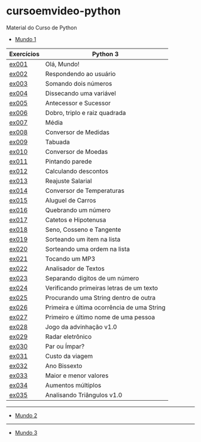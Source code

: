# cursoemvideo-python
 Material do Curso de Python
 
- [Mundo 1](https://github.com/mpaullos/cursoemvideo-python/tree/main/Exercicios/Mundo1)
 
|Exercícios| Python 3 |
| --- | --- 
|[ex001](https://github.com/mpaullos/cursoemvideo-python/blob/main/Exercicios/Mundo1/ex001.py)| Olá, Mundo! |
|[ex002](https://github.com/mpaullos/cursoemvideo-python/blob/main/Exercicios/Mundo1/ex002.py)| Respondendo ao usuário |
|[ex003](https://github.com/mpaullos/cursoemvideo-python/blob/main/Exercicios/Mundo1/ex003.py)| Somando dois números |
|[ex004](https://github.com/mpaullos/cursoemvideo-python/blob/main/Exercicios/Mundo1/ex004.py)| Dissecando uma variável |
|[ex005](https://github.com/mpaullos/cursoemvideo-python/blob/main/Exercicios/Mundo1/ex005.py)| Antecessor e Sucessor |
|[ex006](https://github.com/mpaullos/cursoemvideo-python/blob/main/Exercicios/Mundo1/ex006.py)| Dobro, triplo e raiz quadrada |
|[ex007](https://github.com/mpaullos/cursoemvideo-python/blob/main/Exercicios/Mundo1/ex007.py)| Média
|[ex008](https://github.com/mpaullos/cursoemvideo-python/blob/main/Exercicios/Mundo1/ex008.py)| Conversor de Medidas |
|[ex009](https://github.com/mpaullos/cursoemvideo-python/blob/main/Exercicios/Mundo1/ex009.py)| Tabuada |
|[ex010](https://github.com/mpaullos/cursoemvideo-python/blob/main/Exercicios/Mundo1/ex010.py)| Conversor de Moedas |
|[ex011](https://github.com/mpaullos/cursoemvideo-python/blob/main/Exercicios/Mundo1/ex011.py)| Pintando parede |
|[ex012](https://github.com/mpaullos/cursoemvideo-python/blob/main/Exercicios/Mundo1/ex012.py)| Calculando descontos |
|[ex013](https://github.com/mpaullos/cursoemvideo-python/blob/main/Exercicios/Mundo1/ex013.py)| Reajuste Salarial |
|[ex014](https://github.com/mpaullos/cursoemvideo-python/blob/main/Exercicios/Mundo1/ex014.py)| Conversor de Temperaturas |
|[ex015](https://github.com/mpaullos/cursoemvideo-python/blob/main/Exercicios/Mundo1/ex015.py)| Aluguel de Carros |
|[ex016](https://github.com/mpaullos/cursoemvideo-python/blob/main/Exercicios/Mundo1/ex016.py)| Quebrando um número |
|[ex017](https://github.com/mpaullos/cursoemvideo-python/blob/main/Exercicios/Mundo1/ex017.py)| Catetos e Hipotenusa |
|[ex018](https://github.com/mpaullos/cursoemvideo-python/blob/main/Exercicios/Mundo1/ex018.py)| Seno, Cosseno e Tangente |
|[ex019](https://github.com/mpaullos/cursoemvideo-python/blob/main/Exercicios/Mundo1/ex019.py)| Sorteando um item na lista |
|[ex020](https://github.com/mpaullos/cursoemvideo-python/blob/main/Exercicios/Mundo1/ex020.py)| Sorteando uma ordem na lista |
|[ex021](https://github.com/mpaullos/cursoemvideo-python/blob/main/Exercicios/Mundo1/ex021.py)| Tocando um MP3 |
|[ex022](https://github.com/mpaullos/cursoemvideo-python/blob/main/Exercicios/Mundo1/ex022.py)| Analisador de Textos |
|[ex023](https://github.com/mpaullos/cursoemvideo-python/blob/main/Exercicios/Mundo1/ex023.py)| Separando digitos de um número |
|[ex024](https://github.com/mpaullos/cursoemvideo-python/blob/main/Exercicios/Mundo1/ex024.py)| Verificando primeiras letras de um texto |
|[ex025](https://github.com/mpaullos/cursoemvideo-python/blob/main/Exercicios/Mundo1/ex025.py)| Procurando uma String dentro de outra |
|[ex026](https://github.com/mpaullos/cursoemvideo-python/blob/main/Exercicios/Mundo1/ex026.py)| Primeira e última ocorrência de uma String |
|[ex027](https://github.com/mpaullos/cursoemvideo-python/blob/main/Exercicios/Mundo1/ex027.py)| Primeiro e último nome de uma pessoa |
|[ex028](https://github.com/mpaullos/cursoemvideo-python/blob/main/Exercicios/Mundo1/ex028.py)| Jogo da advinhação v1.0 |
|[ex029](https://github.com/mpaullos/cursoemvideo-python/blob/main/Exercicios/Mundo1/ex029.py)| Radar eletrônico |
|[ex030](https://github.com/mpaullos/cursoemvideo-python/blob/main/Exercicios/Mundo1/ex030.py)| Par ou Ímpar? |
|[ex031](https://github.com/mpaullos/cursoemvideo-python/blob/main/Exercicios/Mundo1/ex031.py)| Custo da viagem |
|[ex032](https://github.com/mpaullos/cursoemvideo-python/blob/main/Exercicios/Mundo1/ex032.py)| Ano Bissexto |
|[ex033](https://github.com/mpaullos/cursoemvideo-python/blob/main/Exercicios/Mundo1/ex033.py)| Maior e menor valores |
|[ex034](https://github.com/mpaullos/cursoemvideo-python/blob/main/Exercicios/Mundo1/ex034.py)| Aumentos múltiplos |
|[ex035](https://github.com/mpaullos/cursoemvideo-python/blob/main/Exercicios/Mundo1/ex035.py)| Analisando Triângulos v1.0 |

---
- [Mundo 2](https://github.com/mpaullos/cursoemvideo-python/tree/main/Exercicios/Mundo2)
---

- [Mundo 3](https://github.com/mpaullos/cursoemvideo-python/tree/main/Exercicios/Mundo3)

